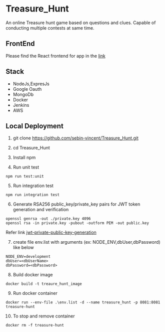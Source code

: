 # Treasure_Hunt
An online Treasure hunt game based on questions and clues. Capable of conducting multiple contests at same time.

## FrontEnd
Please find the React frontend for app in the [link](https://github.com/Benin-Tom-Jose/treasure-hunt-frontend)

## Stack
* NodeJs,ExpresJs
* Google Oauth
* MongoDb
* Docker
* Jenkins
* AWS

## Local Deployment

1. git clone https://github.com/sebin-vincent/Treasure_Hunt.git

2. cd Treasure_Hunt

3. Install npm

4. Run unit test
```
npm run test:unit
```

5. Run integration test
```
npm run integration test
```

6. Generate RSA256 public_key/private_key pairs for JWT token generation and verification
```
openssl genrsa -out ./private.key 4096
openssl rsa -in private.key -pubout -outform PEM -out public.key
```
Refer link [jwt-private-public-key-generation](https://docs.mia-platform.eu/docs/runtime_suite/client-credentials/jwt-private-public-key-generation)


7. create file env.list with arguments (ex: NODE_ENV,dbUser,dbPassword) like below
```
NODE_ENV=development
dbUser=<dbUserName>
dbPassword=<dbPassword>
```

8. Build docker image
```
docker build -t treaure_hunt_image
```

9. Run docker container
```
docker run --env-file .\env.list -d --name treasure_hunt -p 8081:8081 treasure-hunt
```

10. To stop and remove container
```
docker rm -f treasure-hunt
```



                                    
                                     
                                     
                                     


